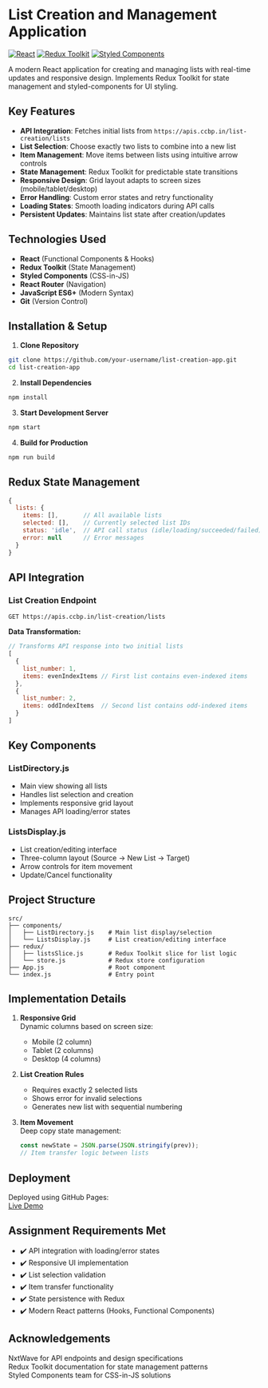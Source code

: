 # List Creation and Management Application

[![React](https://img.shields.io/badge/React-18.2.0-blue)](https://reactjs.org/)
[![Redux Toolkit](https://img.shields.io/badge/Redux_Toolkit-1.9.5-purple)](https://redux-toolkit.js.org/)
[![Styled Components](https://img.shields.io/badge/Styled_Components-6.0.8-pink)](https://styled-components.com/)

A modern React application for creating and managing lists with real-time updates and responsive design. Implements Redux Toolkit for state management and styled-components for UI styling.

## Key Features

- **API Integration**: Fetches initial lists from `https://apis.ccbp.in/list-creation/lists`
- **List Selection**: Choose exactly two lists to combine into a new list
- **Item Management**: Move items between lists using intuitive arrow controls
- **State Management**: Redux Toolkit for predictable state transitions
- **Responsive Design**: Grid layout adapts to screen sizes (mobile/tablet/desktop)
- **Error Handling**: Custom error states and retry functionality
- **Loading States**: Smooth loading indicators during API calls
- **Persistent Updates**: Maintains list state after creation/updates

## Technologies Used

- **React** (Functional Components & Hooks)
- **Redux Toolkit** (State Management)
- **Styled Components** (CSS-in-JS)
- **React Router** (Navigation)
- **JavaScript ES6+** (Modern Syntax)
- **Git** (Version Control)

## Installation & Setup

1. **Clone Repository**
```bash
git clone https://github.com/your-username/list-creation-app.git
cd list-creation-app
```

2. **Install Dependencies**
```bash
npm install
```

3. **Start Development Server**
```bash
npm start
```

4. **Build for Production**
```bash
npm run build
```

## Redux State Management

```javascript
{
  lists: {
    items: [],       // All available lists
    selected: [],    // Currently selected list IDs
    status: 'idle',  // API call status (idle/loading/succeeded/failed)
    error: null      // Error messages
  }
}
```

## API Integration

### List Creation Endpoint
`GET https://apis.ccbp.in/list-creation/lists`

**Data Transformation:**
```javascript
// Transforms API response into two initial lists
[
  {
    list_number: 1,
    items: evenIndexItems // First list contains even-indexed items
  },
  {
    list_number: 2,
    items: oddIndexItems  // Second list contains odd-indexed items
  }
]
```

## Key Components

### ListDirectory.js
- Main view showing all lists
- Handles list selection and creation
- Implements responsive grid layout
- Manages API loading/error states

### ListsDisplay.js
- List creation/editing interface
- Three-column layout (Source → New List → Target)
- Arrow controls for item movement
- Update/Cancel functionality

## Project Structure

```
src/
├── components/
│   ├── ListDirectory.js    # Main list display/selection
│   └── ListsDisplay.js     # List creation/editing interface
├── redux/
│   ├── listsSlice.js       # Redux Toolkit slice for list logic
│   └── store.js            # Redux store configuration
├── App.js                  # Root component
└── index.js                # Entry point
```

## Implementation Details

1. **Responsive Grid**  
   Dynamic columns based on screen size:
   - Mobile (2 column)
   - Tablet (2 columns)
   - Desktop (4 columns)

2. **List Creation Rules**
   - Requires exactly 2 selected lists
   - Shows error for invalid selections
   - Generates new list with sequential numbering

3. **Item Movement**  
   Deep copy state management:
   ```javascript
   const newState = JSON.parse(JSON.stringify(prev));
   // Item transfer logic between lists
   ```

## Deployment

Deployed using GitHub Pages:  
[Live Demo](https://dnitish07.github.io/list-manager/)

## Assignment Requirements Met

- ✔️ API integration with loading/error states
- ✔️ Responsive UI implementation
- ✔️ List selection validation
- ✔️ Item transfer functionality
- ✔️ State persistence with Redux
- ✔️ Modern React patterns (Hooks, Functional Components)

## Acknowledgements

NxtWave for API endpoints and design specifications  
Redux Toolkit documentation for state management patterns  
Styled Components team for CSS-in-JS solutions


